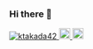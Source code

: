 ### Hi there 👋

<!--
**ktakada42/ktakada42** is a ✨ _special_ ✨ repository because its `README.md` (this file) appears on your GitHub profile.

Here are some ideas to get you started:

- 🔭 I’m currently working on ...
- 🌱 I’m currently learning ...
- 👯 I’m looking to collaborate on ...
- 🤔 I’m looking for help with ...
- 💬 Ask me about ...
- 📫 How to reach me: ...
- 😄 Pronouns: ...
- ⚡ Fun fact: ...
-->

<p align="left">
  <a href="https://github.com/ktakada42/ktakada42/">
    <img src="https://komarev.com/ghpvc/?username=ktakada42" alt="ktakada42" />
  </a>
  <a href="http://twitter.com/ktaka421306e03">
    <img height="20" src="https://img.shields.io/twitter/follow/ktaka421306e03?label=Twitter&logo=twitter&style=flat" />
  </a>
  <a href="https://github.com/ktakada42">
    <img height="20" src="https://img.shields.io/github/followers/ktakada42?label=follow&logo=github&style=flat" />
</p>
